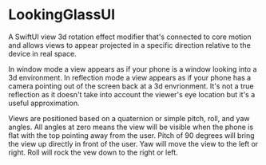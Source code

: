 # LookingGlassUI

A SwiftUI view 3d rotation effect modifier that's connected to core motion and allows views to appear projected in a specific direction relative to the device in real space.

In window mode a view appears as if your phone is a window looking into a 3d environment.
In reflection mode a view appears as if your phone has a camera pointing out of the screen back at a 3d envrionment. It's not a true reflection as it doesn't take into account the viewer's eye location but it's a useful approximation.

Views are positioned based on a quaternion or simple pitch, roll, and yaw angles.
All angles at zero means the view will be visible when the phone is flat with the top pointing away from the user.
Pitch of 90 degrees will bring the view up directly in front of the user.
Yaw will move the view to the left or right.
Roll will rock the vew down to the right or left.

